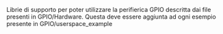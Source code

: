 Librie di supporto per poter utilizzare la perifierica GPIO descritta dai file presenti in GPIO/Hardware.
Questa deve essere aggiunta ad ogni esempio presente in GPIO/userspace_example
